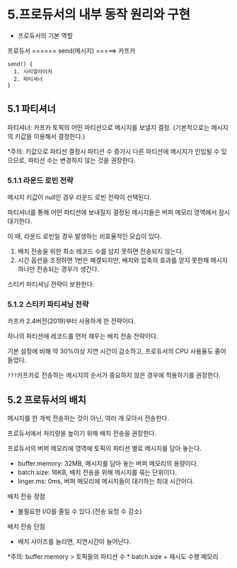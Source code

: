 # 5.프로듀서의 내부 동작 원리와 구현

* 프로듀서의 기본 역할

프로듀서 ====== send(메시지) =====> 카프카

```
send() {
  1. 시리얼라이저
  2. 파티셔너
}
```

## 5.1 파티셔너

파티셔너: 카프카 토픽의 어떤 파티션으로 메시지를 보낼지 결정. (기본적으로는 메시지의 키값을 이용해서 결정한다.)

*주의: 키값으로 파티션 결정시 파티션 수 증가시 다른 파티션에 메시지가 인입될 수 있으므로, 파티션 수는 변경하지 않는 것을 권장한다.

### 5.1.1 라운드 로빈 전략

메시지 키값이 null인 경우 라운드 로빈 전략이 선택된다.

파티셔너를 통해 어떤 파티션에 보내질지 결정된 메시지들은 버퍼 메모리 영역에서 잠시 대기한다.

이 때, 라운드 로빈일 경우 발생하는 비효율적인 모습이 있다.

1. 배치 전송을 위한 최소 레코드 수를 넘지 못하면 전송되지 않는다.
2. 시간 옵션을 조정하면 1번은 해결되지만, 배치와 압축의 효과를 얻지 못한채 메시지 하나만 전송되는 경우가 생긴다.

스티키 파티셔닝 전략이 보완한다.

### 5.1.2 스티키 파티셔닝 전략

카프카 2.4버전(2019)부터 사용하게 한 전략이다.

하나의 파티션에 레코드를 먼저 채우는 배치 전송 전략이다.

기본 설정에 비해 약 30%이상 지연 시간이 감소하고, 프로듀서의 CPU 사용율도 줄어들었다.

`???`카프카로 전송하는 메시지의 순서가 중요하지 않은 경우에 적용하기를 권장한다.

## 5.2 프로듀서의 배치

메시지를 한 개씩 전송하는 것이 아닌, 여러 개 모아서 전송한다.

프로듀서에서 처리량을 높이기 위해 배치 전송을 권장한다.

프로듀서의 버퍼 메모리에 영역에 토픽의 파티션 별로 메시지를 담아 놓는다.

- buffer.memory: 32MB, 메시지를 담아 놓는 버퍼 메모리의 용량이다.
- batch.size: 16KB, 배치 전송을 위해 메시지를 묶는 단위이다.
- linger.ms: 0ms, 버퍼 메모리에 메시지들이 대기하는 최대 시간이다.

배치 전송 장점
- 불필요한 I/O를 줄일 수 있다.(전송 요청 수 감소)

배치 전송 단점
- 배치 사이즈를 늘리면, 지연시간이 늘어난다.

*주의: buffer.memory > 토픽들의 파티션 수 * batch.size + 재시도 수행 메모리
